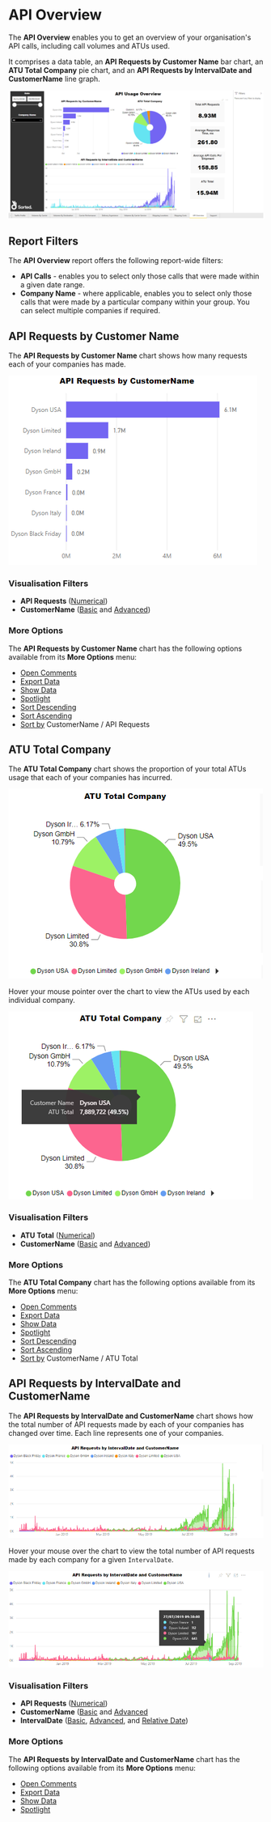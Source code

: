 # API Overview

The **API Overview** enables you to get an overview of your organisation's API calls, including call volumes and ATUs used. 

It comprises a data table, an **API Requests by Customer Name** bar chart, an **ATU Total Company** pie chart, and an **API Requests by IntervalDate and CustomerName** line graph. 

<a href="../images/reports/api.png" target="_blank">
    <img src="../images/reports/api.png"/>
</a>

## Report Filters

The **API Overview** report offers the following report-wide filters:

* **API Calls** - enables you to select only those calls that were made within a given date range.
* **Company Name** - where applicable, enables you to select only those calls that were made by a particular company within your group. You can select multiple companies if required.

## API Requests by Customer Name

The **API Requests by Customer Name** chart shows how many requests each of your companies has made.

<a href="../images/reports/api-custname.png" target="_blank">
    <img src="../images/reports/api-custname.png"/>
</a>

### Visualisation Filters

* **API Requests** ([Numerical](/reports/reports.html#using-numerical-filters))
* **CustomerName** ([Basic](/reports/reports.html#using-basic-filters) and [Advanced](/reports/reports.html#using-advanced-filters))

### More Options

The **API Requests by Customer Name** chart has the following options available from its **More Options** menu:

* [Open Comments](/reports/reports.html#open-comments)
* [Export Data](/reports/reports.html#export-data)
* [Show Data](/reports/reports.html#show-data)
* [Spotlight](/reports/reports.html#spotlight)
* [Sort Descending](/reports/reports.html#sort-descending--ascending--sort-by)
* [Sort Ascending](/reports/reports.html#sort-descending--ascending--sort-by)
* [Sort by](/reports/reports.html#sort-descending--ascending--sort-by) CustomerName / API Requests

## ATU Total Company

The **ATU Total Company** chart shows the proportion of your total ATUs usage that each of your companies has incurred.

<a href="../images/reports/api-atu.png" target="_blank">
    <img src="../images/reports/api-atu.png"/>
</a>

Hover your mouse pointer over the chart to view the ATUs used by each individual company.

<a href="../images/reports/api-atu-highlight.png" target="_blank">
    <img src="../images/reports/api-atu-highlight.png"/>
</a>

### Visualisation Filters

* **ATU Total** ([Numerical](/reports/reports.html#using-numerical-filters))
* **CustomerName** ([Basic](/reports/reports.html#using-basic-filters) and [Advanced](/reports/reports.html#using-advanced-filters))

### More Options

The **ATU Total Company** chart has the following options available from its **More Options** menu:

* [Open Comments](/reports/reports.html#open-comments)
* [Export Data](/reports/reports.html#export-data)
* [Show Data](/reports/reports.html#show-data)
* [Spotlight](/reports/reports.html#spotlight)
* [Sort Descending](/reports/reports.html#sort-descending--ascending--sort-by)
* [Sort Ascending](/reports/reports.html#sort-descending--ascending--sort-by)
* [Sort by](/reports/reports.html#sort-descending--ascending--sort-by) CustomerName / ATU Total

## API Requests by IntervalDate and CustomerName

The **API Requests by IntervalDate and CustomerName** chart shows how the total number of API requests made by each of your companies has changed over time. Each line represents one of your companies.

<a href="../images/reports/api-requests.png" target="_blank">
    <img src="../images/reports/api-requests.png"/>
</a>

Hover your mouse over the chart to view the total number of API requests made by each company for a given `IntervalDate`.

<a href="../images/reports/api-requests-highlight.png" target="_blank">
    <img src="../images/reports/api-requests-highlight.png"/>
</a>

### Visualisation Filters

* **API Requests** ([Numerical](/reports/reports.html#using-numerical-filters))
* **CustomerName** ([Basic](/reports/reports.html#using-basic-filters) and [Advanced](/reports/reports.html#using-advanced-filters)
* **IntervalDate** ([Basic](/reports/reports.html#using-basic-filters), [Advanced](/reports/reports.html#using-advanced-filters), and [Relative Date](/reports/reports.html#using-relative-date-filters))

### More Options

The **API Requests by IntervalDate and CustomerName** chart has the following options available from its **More Options** menu:

* [Open Comments](/reports/reports.html#open-comments)
* [Export Data](/reports/reports.html#export-data)
* [Show Data](/reports/reports.html#show-data)
* [Spotlight](/reports/reports.html#spotlight)